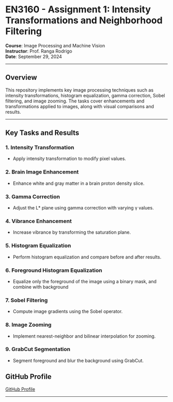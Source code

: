 # EN3160 - Assignment 1: Intensity Transformations and Neighborhood Filtering

**Course**: Image Processing and Machine Vision  
**Instructor**: Prof. Ranga Rodrigo  
**Date**: September 29, 2024

---

## Overview

This repository implements key image processing techniques such as intensity transformations, histogram equalization, gamma correction, Sobel filtering, and image zooming. The tasks cover enhancements and transformations applied to images, along with visual comparisons and results.

---

## Key Tasks and Results

### 1. Intensity Transformation
- Apply intensity transformation to modify pixel values.

### 2. Brain Image Enhancement
- Enhance white and gray matter in a brain proton density slice.

### 3. Gamma Correction
- Adjust the L* plane using gamma correction with varying γ values.

### 4. Vibrance Enhancement
- Increase vibrance by transforming the saturation plane.

### 5. Histogram Equalization
- Perform histogram equalization and compare before and after results.

### 6. Foreground Histogram Equalization
- Equalize only the foreground of the image using a binary mask, and combine with background

### 7. Sobel Filtering
- Compute image gradients using the Sobel operator.

### 8. Image Zooming
- Implement nearest-neighbor and bilinear interpolation for zooming.

### 9. GrabCut Segmentation
- Segment foreground and blur the background using GrabCut.


## GitHub Profile

[GitHub Profile](https://github.com/YasiruAlahakoon)

---


